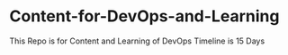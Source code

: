 # Content-for-DevOps-and-Learning
This Repo is for Content and Learning of DevOps Timeline is 15 Days
